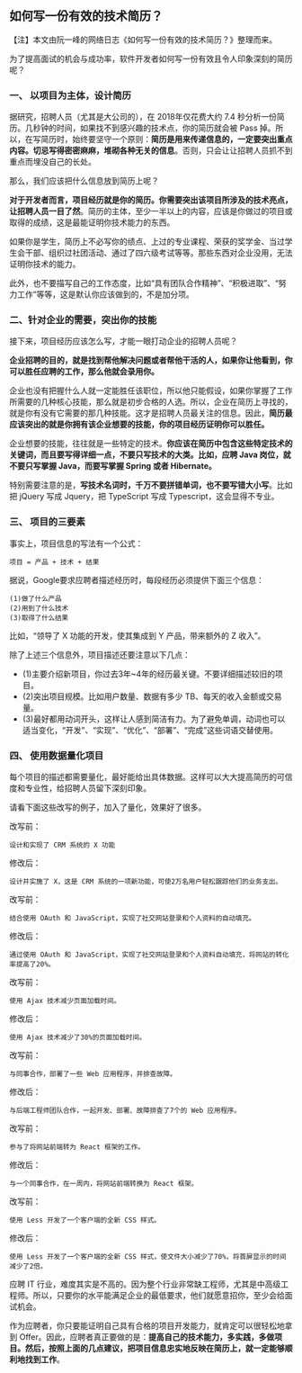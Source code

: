 ## 如何写一份有效的技术简历？

【注】本文由阮一峰的网络日志《如何写一份有效的技术简历？》整理而来。

为了提高面试的机会与成功率，软件开发者如何写一份有效且令人印象深刻的简历呢？

### 一、 以项目为主体，设计简历

据研究，招聘人员（尤其是大公司的），在 2018年仅花费大约 7.4 秒分析一份简历。几秒钟的时间，如果找不到感兴趣的技术点，你的简历就会被 Pass 掉。所以，在写简历时，始终要坚守一个原则：**简历是用来传递信息的，一定要突出重点内容。切忌写得密密麻麻，堆砌各种无关的信息**。否则，只会让让招聘人员抓不到重点而埋没自己的长处。

那么，我们应该把什么信息放到简历上呢？

**对于开发者而言，项目经历就是你的简历。你需要突出该项目所涉及的技术亮点，让招聘人员一目了然**。简历的主体，至少一半以上的内容，应该是你做过的项目或取得的成绩，这是最能证明你技术能力的东西。

如果你是学生，简历上不必写你的绩点、上过的专业课程、荣获的奖学金、当过学生会干部、组织过社团活动、通过了四六级考试等等。那些东西对企业没用，无法证明你技术的能力。

此外，也不要描写自己的工作态度，比如“具有团队合作精神”、“积极进取”、“努力工作”等等，这是默认你应该做到的，不是加分项。

### 二、针对企业的需要，突出你的技能

接下来，项目经历应该怎么写，才能一眼打动企业的招聘人员呢？

**企业招聘的目的，就是找到帮他解决问题或者帮他干活的人，如果你让他看到，你可以胜任应聘的工作，那么他就会录用你。**

企业也没有把握什么人就一定能胜任该职位，所以他只能假设，如果你掌握了工作所需要的几种核心技能，那么就是初步合格的人选。所以，企业在简历上寻找的，就是你有没有它需要的那几种技能。这才是招聘人员最关注的信息。因此，**简历最应该突出的就是你拥有该企业想要的技能，你的项目经历证明你可以胜任。**

企业想要的技能，往往就是一些特定的技术。**你应该在简历中包含这些特定技术的关键词，而且要写得详细一点，不要只写技术的大类。比如，应聘 Java 岗位，就不要只写掌握 Java，而要写掌握 Spring 或者 Hibernate。**

特别需要注意的是，**写技术名词时，千万不要拼错单词，也不要写错大小写**。比如把 jQuery 写成 Jquery，把 TypeScript 写成 Typescript，这会显得不专业。

### 三、 项目的三要素 

事实上，项目信息的写法有一个公式：

```
项目 = 产品 + 技术 + 结果
```

据说，Google要求应聘者描述经历时，每段经历必须提供下面三个信息：

```
(1)做了什么产品
(2)用到了什么技术
(3)取得了什么结果
```

比如，“领导了 X 功能的开发，使其集成到 Y 产品，带来额外的 Z 收入”。

除了上述三个信息外，项目描述还要注意以下几点：

* (1)主要介绍新项目，你过去3年~4年的经历最关键。不要详细描述较旧的项目。
* (2)突出项目规模。比如用户数量、数据有多少 TB、每天的收入金额或交易量。
* (3)最好都用动词开头，这样让人感到简洁有力。为了避免单调，动词也可以适当变化，“开发”、“实现”、“优化”、“部署”、“完成”这些词语交替使用。

### 四、 使用数据量化项目

每个项目的描述都需要量化，最好能给出具体数据。这样可以大大提高简历的可信度和专业性，给招聘人员留下深刻印象。

请看下面这些改写的例子，加入了量化，效果好了很多。

改写前：

```
设计和实现了 CRM 系统的 X 功能
```

修改后：

```
设计并实施了 X，这是 CRM 系统的一项新功能，可使2万名用户轻松跟踪他们的业务支出。
```

改写前：

```
结合使用 OAuth 和 JavaScript，实现了社交网站登录和个人资料的自动填充。
```

修改后：

```
通过使用 OAuth 和 JavaScript，实现了社交网站登录和个人资料自动填充，将网站的转化率提高了20%。
```

改写前：

```
使用 Ajax 技术减少页面加载时间。
```

修改后：

```
使用 Ajax 技术减少了30%的页面加载时间。
```

改写前：

```
与同事合作，部署了一些 Web 应用程序，并排查故障。
```

修改后：

```
与后端工程师团队合作，一起开发、部署、故障排查了7个的 Web 应用程序。
```

改写前：

```
参与了将网站前端转为 React 框架的工作。
```

修改后：

```
与一个同事合作，在一周内，将网站前端转换为 React 框架。
```

改写前：

```
使用 Less 开发了一个客户端的全新 CSS 样式。
```

修改后：

```
使用 Less 开发了一个客户端的全新 CSS 样式，使文件大小减少了70%，将首屏显示的时间减少了2倍。
```

应聘 IT 行业，难度其实是不高的。因为整个行业非常缺工程师，尤其是中高级工程师。所以，只要你的水平能满足企业的最低要求，他们就愿意招你，至少会给面试机会。

作为应聘者，你只要能证明自己具有合格的项目开发能力，就肯定可以很轻松地拿到 Offer。因此，应聘者真正要做的是：**提高自己的技术能力，多实践，多做项目。然后，按照上面的几点建议，把项目信息忠实地反映在简历上，就一定能够顺利地找到工作**。


